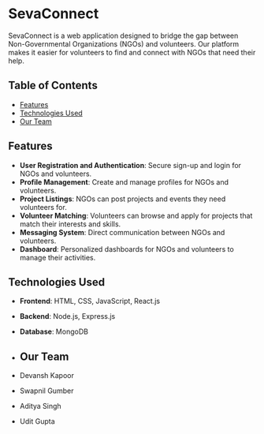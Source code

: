 # SevaConnect

SevaConnect is a web application designed to bridge the gap between Non-Governmental Organizations (NGOs) and volunteers. Our platform makes it easier for volunteers to find and connect with NGOs that need their help.

## Table of Contents

- [Features](#features)
- [Technologies Used](#technologies-used)
- [Our Team](#our-team)

## Features

- **User Registration and Authentication**: Secure sign-up and login for NGOs and volunteers.
- **Profile Management**: Create and manage profiles for NGOs and volunteers.
- **Project Listings**: NGOs can post projects and events they need volunteers for.
- **Volunteer Matching**: Volunteers can browse and apply for projects that match their interests and skills.
- **Messaging System**: Direct communication between NGOs and volunteers.
- **Dashboard**: Personalized dashboards for NGOs and volunteers to manage their activities.

## Technologies Used

- **Frontend**: HTML, CSS, JavaScript, React.js
- **Backend**: Node.js, Express.js
- **Database**: MongoDB

- ## Our Team
- Devansh Kapoor
- Swapnil Gumber
- Aditya Singh
- Udit Gupta


  
